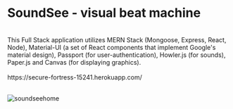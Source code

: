 
# SoundSee - visual beat machine
<br>
This Full Stack application utilizes MERN Stack (Mongoose, Express, React, Node), Material-UI (a set of React components that implement Google's material design), Passport (for user-authentication), Howler.js (for sounds), Paper.js and Canvas (for displaying graphics).

<br>
<br>
https://secure-fortress-15241.herokuapp.com/

<br>
<br>

![soundseehome](https://user-images.githubusercontent.com/25890329/32032530-b69344ee-b9d5-11e7-97a8-5a65b633d879.gif)


